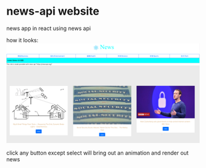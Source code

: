 <h1>news-api website</h1>
news app in react using news api

how it looks:
<img src="https://github.com/dontbeafraidimnotagoodman/NAPP/blob/master/fakenewswebsite.png" alt="looks"/>

click any button except select will bring out an animation and render out news
